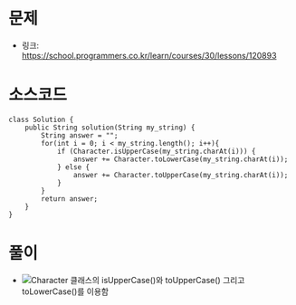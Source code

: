 # 문제
- 링크: 
<https://school.programmers.co.kr/learn/courses/30/lessons/120893>

# 소스코드
```
class Solution {
    public String solution(String my_string) {
        String answer = "";
        for(int i = 0; i < my_string.length(); i++){
            if (Character.isUpperCase(my_string.charAt(i))) {
                answer += Character.toLowerCase(my_string.charAt(i));
            } else {
                answer += Character.toUpperCase(my_string.charAt(i));
            }
        }
        return answer;
    }
}
```


# 풀이

- ![Character 클래스]()의 isUpperCase()와 toUpperCase() 그리고 toLowerCase()를 이용함

